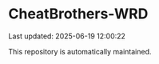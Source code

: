 # CheatBrothers-WRD

Last updated: 2025-06-19 12:00:22

This repository is automatically maintained.
